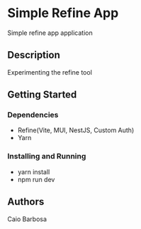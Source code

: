 # Simple Refine App

Simple refine app application

## Description

Experimenting the refine tool

## Getting Started

### Dependencies

* Refine(Vite, MUI, NestJS, Custom Auth)
* Yarn

### Installing and Running

* yarn install
* npm run dev


## Authors

Caio Barbosa
